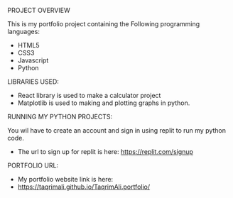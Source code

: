 PROJECT OVERVIEW

This is my portfolio project containing the Following programming languages:
- HTML5
- CSS3
- Javascript
- Python

LIBRARIES USED:
- React library is used to make a calculator project
- Matplotlib is used to making and plotting graphs in python.

RUNNING MY PYTHON PROJECTS:

You wil have to create an account and sign in using replit to run my python code.
- The url to sign up for replit is here: https://replit.com/signup

PORTFOLIO URL:

- My portfolio website link is here:
- https://taqrimali.github.io/TaqrimAli.portfolio/ 
